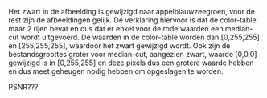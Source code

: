 Het zwart in de afbeelding is gewijzigd naar appelblauwzeegroen, voor de rest zijn de afbeeldingen gelijk. De verklaring hiervoor is dat de color-table maar 2 rijen bevat en dus dat er enkel voor de rode waarden een median-cut wordt uitgevoerd. De waarden in de color-table worden dan [0,255,255] en [255,255,255], waardoor het zwart gewijzigd wordt. Ook zijn de bestandsgroottes groter voor median-cut, aangezien zwart, waarde [0,0,0] gewijzigd is in [0,255,255] en deze pixels dus een grotere waarde hebben en dus meet geheugen nodig hebben om opgeslagen te worden.

PSNR???
